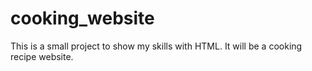 # cooking_website
This is a small project to show my skills with HTML. It will be a cooking recipe website.